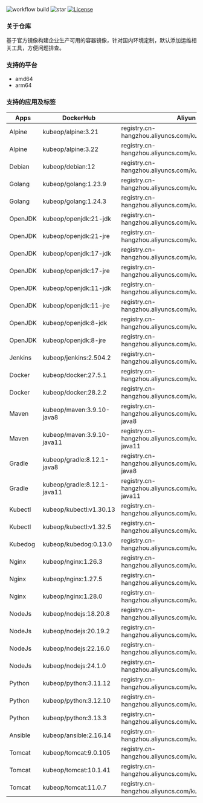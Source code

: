 ![workflow build](https://github.com/kubeop/dockerfiles/actions/workflows/docker-images.yml/badge.svg)
![star](https://img.shields.io/github/stars/kubeop/dockerfiles?color=green&style=social)
[![License](https://img.shields.io/github/license/kubeop/dockerfiles)](https://www.gnu.org/licenses/gpl-3.0.html)

### 关于仓库

基于官方镜像构建企业生产可用的容器镜像，针对国内环境定制，默认添加运维相关工具，方便问题排查。



### 支持的平台

- amd64
- arm64



### 支持的应用及标签

| Apps    | DockerHub                   | Aliyun Acr                                                   |
| ------- | --------------------------- | ------------------------------------------------------------ |
| Alpine  | kubeop/alpine:3.21          | registry.cn-hangzhou.aliyuncs.com/kubeop/alpine:3.21         |
| Alpine  | kubeop/alpine:3.22          | registry.cn-hangzhou.aliyuncs.com/kubeop/alpine:3.22         |
| Debian  | kubeop/debian:12            | registry.cn-hangzhou.aliyuncs.com/kubeop/debian:12           |
| Golang  | kubeop/golang:1.23.9        | registry.cn-hangzhou.aliyuncs.com/kubeop/golang:1.23.9       |
| Golang  | kubeop/golang:1.24.3        | registry.cn-hangzhou.aliyuncs.com/kubeop/golang:1.24.3       |
| OpenJDK | kubeop/openjdk:21-jdk       | registry.cn-hangzhou.aliyuncs.com/kubeop/openjdk:21-jdk      |
| OpenJDK | kubeop/openjdk:21-jre       | registry.cn-hangzhou.aliyuncs.com/kubeop/openjdk:21-jre      |
| OpenJDK | kubeop/openjdk:17-jdk       | registry.cn-hangzhou.aliyuncs.com/kubeop/openjdk:17-jdk      |
| OpenJDK | kubeop/openjdk:17-jre       | registry.cn-hangzhou.aliyuncs.com/kubeop/openjdk:17-jre      |
| OpenJDK | kubeop/openjdk:11-jdk       | registry.cn-hangzhou.aliyuncs.com/kubeop/openjdk:11-jdk      |
| OpenJDK | kubeop/openjdk:11-jre       | registry.cn-hangzhou.aliyuncs.com/kubeop/openjdk:11-jre      |
| OpenJDK | kubeop/openjdk:8-jdk        | registry.cn-hangzhou.aliyuncs.com/kubeop/openjdk:18-jdk      |
| OpenJDK | kubeop/openjdk:8-jre        | registry.cn-hangzhou.aliyuncs.com/kubeop/openjdk:8-jre       |
| Jenkins | kubeop/jenkins:2.504.2      | registry.cn-hangzhou.aliyuncs.com/kubeop/jenkins:2.504.2     |
| Docker  | kubeop/docker:27.5.1        | registry.cn-hangzhou.aliyuncs.com/kubeop/docker:27.5.1       |
| Docker  | kubeop/docker:28.2.2        | registry.cn-hangzhou.aliyuncs.com/kubeop/docker:28.2.2       |
| Maven   | kubeop/maven:3.9.10-java8   | registry.cn-hangzhou.aliyuncs.com/kubeop/maven:3.9.10-java8  |
| Maven   | kubeop/maven:3.9.10-java11  | registry.cn-hangzhou.aliyuncs.com/kubeop/maven:3.9.10-java11 |
| Gradle  | kubeop/gradle:8.12.1-java8  | registry.cn-hangzhou.aliyuncs.com/kubeop/gradle:8.12.1-java8 |
| Gradle  | kubeop/gradle:8.12.1-java11 | registry.cn-hangzhou.aliyuncs.com/kubeop/gradle:8.12.1-java11 |
| Kubectl | kubeop/kubectl:v1.30.13     | registry.cn-hangzhou.aliyuncs.com/kubeop/kubectl:v1.30.13    |
| Kubectl | kubeop/kubectl:v1.32.5      | registry.cn-hangzhou.aliyuncs.com/kubeop/kubectl:v1.32.5     |
| Kubedog | kubeop/kubedog:0.13.0       | registry.cn-hangzhou.aliyuncs.com/kubeop/kubedog:0.13.0      |
| Nginx   | kubeop/nginx:1.26.3         | registry.cn-hangzhou.aliyuncs.com/kubeop/nginx:1.26.3        |
| Nginx   | kubeop/nginx:1.27.5         | registry.cn-hangzhou.aliyuncs.com/kubeop/nginx:1.27.5        |
| Nginx   | kubeop/nginx:1.28.0         | registry.cn-hangzhou.aliyuncs.com/kubeop/nginx:1.28.0        |
| NodeJs  | kubeop/nodejs:18.20.8       | registry.cn-hangzhou.aliyuncs.com/kubeop/nodejs:18.20.8      |
| NodeJs  | kubeop/nodejs:20.19.2       | registry.cn-hangzhou.aliyuncs.com/kubeop/nodejs:20.19.2      |
| NodeJs  | kubeop/nodejs:22.16.0       | registry.cn-hangzhou.aliyuncs.com/kubeop/nodejs:22.16.0      |
| NodeJs  | kubeop/nodejs:24.1.0        | registry.cn-hangzhou.aliyuncs.com/kubeop/nodejs:24.1.0       |
| Python  | kubeop/python:3.11.12       | registry.cn-hangzhou.aliyuncs.com/kubeop/python:3.11.12      |
| Python  | kubeop/python:3.12.10       | registry.cn-hangzhou.aliyuncs.com/kubeop/python:3.12.10      |
| Python  | kubeop/python:3.13.3        | registry.cn-hangzhou.aliyuncs.com/kubeop/python:3.13.3       |
| Ansible | kubeop/ansible:2.16.14      | registry.cn-hangzhou.aliyuncs.com/kubeop/ansible:2.16.14     |
| Tomcat  | kubeop/tomcat:9.0.105       | registry.cn-hangzhou.aliyuncs.com/kubeop/tomcat:9.0.105      |
| Tomcat  | kubeop/tomcat:10.1.41       | registry.cn-hangzhou.aliyuncs.com/kubeop/tomcat:10.1.41      |
| Tomcat  | kubeop/tomcat:11.0.7        | registry.cn-hangzhou.aliyuncs.com/kubeop/tomcat:11.0.7       |

